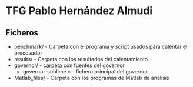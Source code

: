 # TFG Pablo Hernández Almudi

## Ficheros

* benchmark/ - Carpeta con el programa y script usados para calentar el procesador
* results/ - Carpeta con los resultados del calentamiento
* governor/ - carpeta con fuentes del governor
  * governor-sublime.c - fichero principal del governor
* Matlab_files/ - Carpeta con los programas de Matlab de analisis